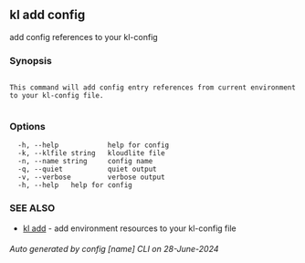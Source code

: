 ## kl add config

add config references to your kl-config

### Synopsis

```

This command will add config entry references from current environment to your kl-config file.
	
```

### Options

```
  -h, --help            help for config
  -k, --klfile string   kloudlite file
  -n, --name string     config name
  -q, --quiet           quiet output
  -v, --verbose         verbose output
  -h, --help   help for config
```

### SEE ALSO

* [kl add](kl_add.md)  - add environment resources to your kl-config file

###### Auto generated by config [name] CLI on 28-June-2024
